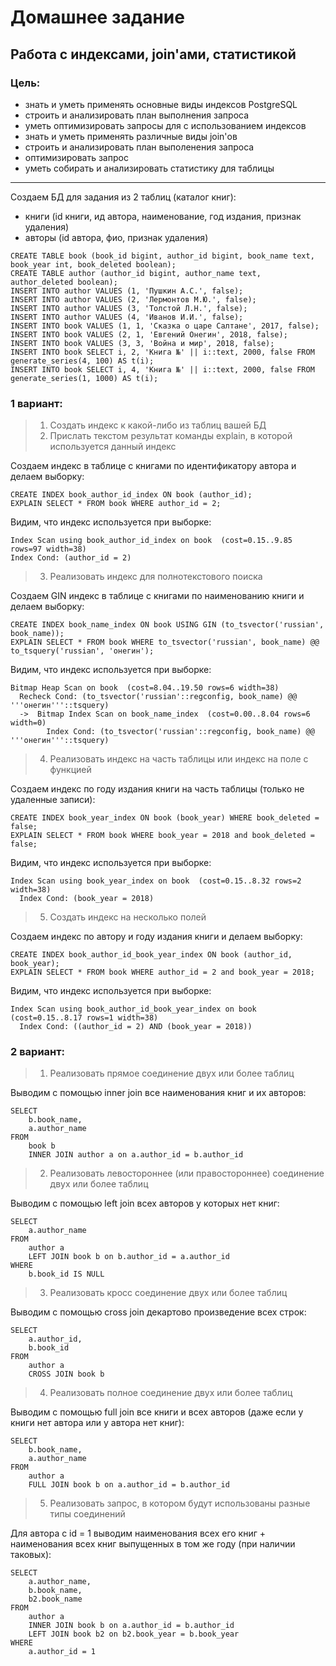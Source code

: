 # Домашнее задание
## Работа с индексами, join'ами, статистикой
### Цель:
* знать и уметь применять основные виды индексов PostgreSQL
* строить и анализировать план выполнения запроса 
* уметь оптимизировать запросы для с использованием индексов 
* знать и уметь применять различные виды join'ов 
* строить и анализировать план выполенения запроса 
* оптимизировать запрос 
* уметь собирать и анализировать статистику для таблицы
---

Создаем БД для задания из 2 таблиц (каталог книг):
- книги (id книги, ид автора, наименование, год издания, признак удаления)
- авторы (id автора, фио, признак удаления)
```
CREATE TABLE book (book_id bigint, author_id bigint, book_name text, book_year int, book_deleted boolean);
CREATE TABLE author (author_id bigint, author_name text, author_deleted boolean);
INSERT INTO author VALUES (1, 'Пушкин А.С.', false);
INSERT INTO author VALUES (2, 'Лермонтов М.Ю.', false);
INSERT INTO author VALUES (3, 'Толстой Л.Н.', false);
INSERT INTO author VALUES (4, 'Иванов И.И.', false);
INSERT INTO book VALUES (1, 1, 'Сказка о царе Салтане', 2017, false);
INSERT INTO book VALUES (2, 1, 'Евгений Онегин', 2018, false);
INSERT INTO book VALUES (3, 3, 'Война и мир', 2018, false);
INSERT INTO book SELECT i, 2, 'Книга №' || i::text, 2000, false FROM generate_series(4, 100) AS t(i);
INSERT INTO book SELECT i, 4, 'Книга №' || i::text, 2000, false FROM generate_series(1, 1000) AS t(i); 
```

### 1 вариант:  
> 1. Создать индекс к какой-либо из таблиц вашей БД 
> 2. Прислать текстом результат команды explain, в которой используется данный индекс

Создаем индекс в таблице с книгами по идентификатору автора и делаем выборку:
```
CREATE INDEX book_author_id_index ON book (author_id);
EXPLAIN SELECT * FROM book WHERE author_id = 2;
```
Видим, что индекс используется при выборке:  
```
Index Scan using book_author_id_index on book  (cost=0.15..9.85 rows=97 width=38)  
Index Cond: (author_id = 2)  
```

> 3. Реализовать индекс для полнотекстового поиска

Создаем GIN индекс в таблице с книгами по наименованию книги и делаем выборку:
```
CREATE INDEX book_name_index ON book USING GIN (to_tsvector('russian', book_name));
EXPLAIN SELECT * FROM book WHERE to_tsvector('russian', book_name) @@ to_tsquery('russian', 'онегин');
```
Видим, что индекс используется при выборке:
```
Bitmap Heap Scan on book  (cost=8.04..19.50 rows=6 width=38)  
  Recheck Cond: (to_tsvector('russian'::regconfig, book_name) @@ '''онегин'''::tsquery)
  ->  Bitmap Index Scan on book_name_index  (cost=0.00..8.04 rows=6 width=0)
        Index Cond: (to_tsvector('russian'::regconfig, book_name) @@ '''онегин'''::tsquery)  
```

> 4. Реализовать индекс на часть таблицы или индекс на поле с функцией 

Создаем индекс по году издания книги на часть таблицы (только не удаленные записи):
```
CREATE INDEX book_year_index ON book (book_year) WHERE book_deleted = false;
EXPLAIN SELECT * FROM book WHERE book_year = 2018 and book_deleted = false;
```
Видим, что индекс используется при выборке:
```
Index Scan using book_year_index on book  (cost=0.15..8.32 rows=2 width=38)
  Index Cond: (book_year = 2018)  
```

> 5. Создать индекс на несколько полей

Создаем индекс по автору и году издания книги и делаем выборку:
```
CREATE INDEX book_author_id_book_year_index ON book (author_id, book_year);
EXPLAIN SELECT * FROM book WHERE author_id = 2 and book_year = 2018;
```
Видим, что индекс используется при выборке:
```
Index Scan using book_author_id_book_year_index on book  (cost=0.15..8.17 rows=1 width=38)
  Index Cond: ((author_id = 2) AND (book_year = 2018))  
```

### 2 вариант:  
>  1. Реализовать прямое соединение двух или более таблиц

Выводим с помощью inner join все наименования книг и их авторов:
```
SELECT
    b.book_name,
    a.author_name
FROM
    book b
    INNER JOIN author a on a.author_id = b.author_id
```
>  2. Реализовать левостороннее (или правостороннее) соединение двух или более таблиц

Выводим с помощью left join всех авторов у которых нет книг:
```
SELECT
    a.author_name
FROM
    author a
    LEFT JOIN book b on b.author_id = a.author_id
WHERE
    b.book_id IS NULL
```
>  3. Реализовать кросс соединение двух или более таблиц 

Выводим с помощью cross join декартово произведение всех строк:
```
SELECT
    a.author_id,
    b.book_id
FROM
    author a
    CROSS JOIN book b
```
>  4. Реализовать полное соединение двух или более таблиц 

Выводим с помощью full join все книги и всех авторов (даже если у книги нет автора или у автора нет книг):
```
SELECT
    b.book_name,
    a.author_name
FROM
    author a
    FULL JOIN book b on a.author_id = b.author_id
```
>  5. Реализовать запрос, в котором будут использованы разные типы соединений

Для автора с id = 1 выводим наименования всех его книг + наименования всех книг выпущенных в том же году (при наличии таковых):
```
SELECT
    a.author_name,
    b.book_name,
    b2.book_name
FROM
    author a
    INNER JOIN book b on a.author_id = b.author_id
    LEFT JOIN book b2 on b2.book_year = b.book_year
WHERE
    a.author_id = 1
```